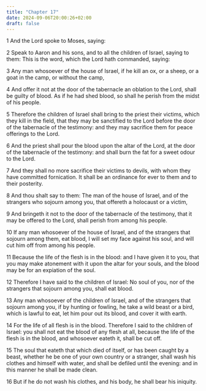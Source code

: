 ```yaml
---
title: "Chapter 17"
date: 2024-09-06T20:00:26+02:00
draft: false
---
```



1 And the Lord spoke to Moses, saying:

2 Speak to Aaron and his sons, and to all the children of Israel, saying to them: This is the word, which the Lord hath commanded, saying:

3 Any man whosoever of the house of Israel, if he kill an ox, or a sheep, or a goat in the camp, or without the camp,

4 And offer it not at the door of the tabernacle an oblation to the Lord, shall be guilty of blood. As if he had shed blood, so shall he perish from the midst of his people.

5 Therefore the children of Israel shall bring to the priest their victims, which they kill in the field, that they may be sanctified to the Lord before the door of the tabernacle of the testimony: and they may sacrifice them for peace offerings to the Lord.

6 And the priest shall pour the blood upon the altar of the Lord, at the door of the tabernacle of the testimony: and shall burn the fat for a sweet odour to the Lord.

7 And they shall no more sacrifice their victims to devils, with whom they have committed fornication. It shall be an ordinance for ever to them and to their posterity.

8 And thou shalt say to them: The man of the house of Israel, and of the strangers who sojourn among you, that offereth a holocaust or a victim,

9 And bringeth it not to the door of the tabernacle of the testimony, that it may be offered to the Lord, shall perish from among his people.

10 If any man whosoever of the house of Israel, and of the strangers that sojourn among them, eat blood, I will set my face against his soul, and will cut him off from among his people.

11 Because the life of the flesh is in the blood: and I have given it to you, that you may make atonement with it upon the altar for your souls, and the blood may be for an expiation of the soul.

12 Therefore I have said to the children of Israel: No soul of you, nor of the strangers that sojourn among you, shall eat blood.

13 Any man whosoever of the children of Israel, and of the strangers that sojourn among you, if by hunting or fowling, he take a wild beast or a bird, which is lawful to eat, let him pour out its blood, and cover it with earth.

14 For the life of all flesh is in the blood. Therefore I said to the children of Israel: you shall not eat the blood of any flesh at all, because the life of the flesh is in the blood, and whosoever eateth it, shall be cut off.

15 The soul that eateth that which died of itself, or has been caught by a beast, whether he be one of your own country or a stranger, shall wash his clothes and himself with water, and shall be defiled until the evening: and in this manner he shall be made clean.

16 But if he do not wash his clothes, and his body, he shall bear his iniquity.

